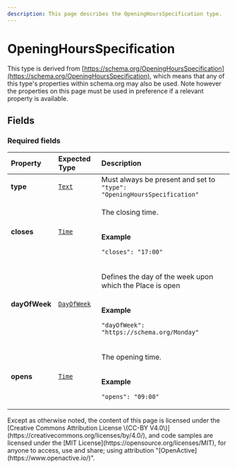 ```yaml
---
description: This page describes the OpeningHoursSpecification type.
---
```


# OpeningHoursSpecification

This type is derived from [https://schema.org/OpeningHoursSpecification](https://schema.org/OpeningHoursSpecification), which means that any of this type's properties within schema.org may also be used. Note however the properties on this page must be used in preference if a relevant property is available.

## **Fields**

### **Required fields**

<table>
  <thead>
    <tr>
      <th style="text-align:left">Property</th>
      <th style="text-align:left">Expected Type</th>
      <th style="text-align:left">Description</th>
    </tr>
  </thead>
  <tbody>
    <tr>
      <td style="text-align:left"><b>type</b>
      </td>
      <td style="text-align:left"> <a href="https://schema.org/Text"><code>Text</code></a>
      </td>
      <td style="text-align:left">Must always be present and set to <code>&quot;type&quot;: &quot;OpeningHoursSpecification&quot;</code>
      </td>
    </tr>
    <tr>
      <td style="text-align:left"><b>closes</b>
      </td>
      <td style="text-align:left"> <a href="https://schema.org/Time"><code>Time</code></a>
      </td>
      <td style="text-align:left">
        <p>The closing time.</p>
        <p>
          <br /><b>Example</b>
        </p>
        <p><code>&quot;closes&quot;: &quot;17:00&quot;</code>
        </p>
      </td>
    </tr>
    <tr>
      <td style="text-align:left"><b>dayOfWeek</b>
      </td>
      <td style="text-align:left"> <a href="https://schema.org/DayOfWeek"><code>DayOfWeek</code></a>
      </td>
      <td style="text-align:left">
        <p>Defines the day of the week upon which the Place is open</p>
        <p>
          <br /><b>Example</b>
        </p>
        <p><code>&quot;dayOfWeek&quot;: &quot;https://schema.org/Monday&quot;</code>
        </p>
      </td>
    </tr>
    <tr>
      <td style="text-align:left"><b>opens</b>
      </td>
      <td style="text-align:left"> <a href="https://schema.org/Time"><code>Time</code></a>
      </td>
      <td style="text-align:left">
        <p>The opening time.</p>
        <p>
          <br /><b>Example</b>
        </p>
        <p><code>&quot;opens&quot;: &quot;09:00&quot;</code>
        </p>
      </td>
    </tr>
  </tbody>
</table>Except as otherwise noted, the content of this page is licensed under the [Creative Commons Attribution License \(CC-BY V4.0\)](https://creativecommons.org/licenses/by/4.0/), and code samples are licensed under the [MIT License](https://opensource.org/licenses/MIT), for anyone to access, use and share; using attribution "[OpenActive](https://www.openactive.io/)".

